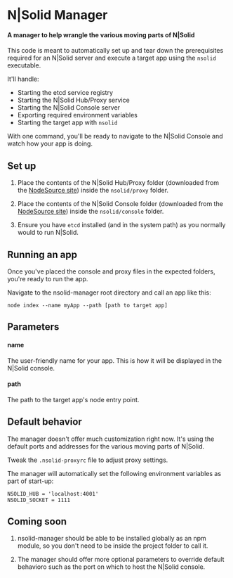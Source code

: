 # N|Solid Manager

#### A manager to help wrangle the various moving parts of N|Solid

This code is meant to automatically set up and tear down the prerequisites required for an N|Solid server and execute a target app using the `nsolid` executable.

It'll handle:
- Starting the etcd service registry
- Starting the N|Solid Hub/Proxy service
- Starting the N|Solid Console server
- Exporting required environment variables
- Starting the target app with `nsolid`

With one command, you'll be ready to navigate to the N|Solid Console and watch how your app is doing.

## Set up

1. Place the contents of the N|Solid Hub/Proxy folder (downloaded from the [NodeSource site](https://downloads.nodesource.com/)) inside the `nsolid/proxy` folder.

2. Place the contents of the N|Solid Console folder (downloaded from the [NodeSource site](https://downloads.nodesource.com/)) inside the `nsolid/console` folder.

3. Ensure you have `etcd` installed (and in the system path) as you normally would to run N|Solid.


## Running an app

Once you've placed the console and proxy files in the expected folders, you're ready to run the app.

Navigate to the nsolid-manager root directory and call an app like this:

```
node index --name myApp --path [path to target app]
```

## Parameters

#### name
The user-friendly name for your app.  This is how it will be displayed in the N|Solid console.

#### path
The path to the target app's node entry point.

## Default behavior

The manager doesn't offer much customization right now.  It's using the default ports and addresses for the various moving parts of N|Solid.

Tweak the `.nsolid-proxyrc` file to adjust proxy settings.

The manager will automatically set the following environment variables as part of start-up:
```
NSOLID_HUB = 'localhost:4001'
NSOLID_SOCKET = 1111
```

## Coming soon

1. nsolid-manager should be able to be installed globally as an npm module, so you don't need to be inside the project folder to call it.

2. The manager should offer more optional parameters to override default behavioro such as the port on which to host the N|Solid console.
